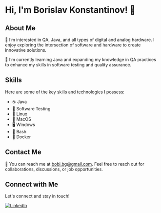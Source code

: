 # Hi, I'm Borislav Konstantinov! 👋

## About Me

👀 I’m interested in QA, Java, and all types of digital and analog hardware. I enjoy exploring the intersection of software and hardware to create innovative solutions.

🌱 I’m currently learning Java and expanding my knowledge in QA practices to enhance my skills in software testing and quality assurance.

## Skills

Here are some of the key skills and technologies I possess:

- :coffee: Java
- :microscope: Software Testing
- :penguin: Linux
- :apple: MacOS
- :desktop_computer: Windows
- :shell: Bash
- :whale: Docker

<!---
## Projects

### Project 1: Test Automation Framework

- 📚 Description: Developed a robust test automation framework using Java and Selenium to streamline the testing process and improve efficiency.
- 🌐 Repository: [Link to the GitHub repository](https://github.com/your-username/project-1)
- ▶️ Demo: [Live demo of the project](https://your-project-demo.com)

### Project 2: Hardware Monitoring System

- 📚 Description: Built a hardware monitoring system using Raspberry Pi and sensors to collect real-time data and provide insights for performance optimization.
- 🌐 Repository: [Link to the GitHub repository](https://github.com/your-username/project-2)

--->

## Contact Me

📧 You can reach me at bobi.bg@gmail.com. Feel free to reach out for collaborations, discussions, or job opportunities.

## Connect with Me

Let's connect and stay in touch!

[![LinkedIn](https://img.shields.io/badge/LinkedIn-BorislavKonstantinov-blue?style=flat-square&logo=linkedin)](https://www.linkedin.com/in/borislav-konstantinov/)


<!---
BorislavZK/BorislavZK is a ✨ special ✨ repository because its `README.md` (this file) appears on your GitHub profile.
You can click the Preview link to take a look at your changes.
--->
